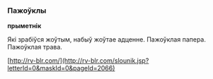 ### Пажоўклы
**прыметнік**

Які зрабіўся жоўтым, набыў жоўтае адценне. Пажоўклая папера. Пажоўклая трава.

<a rel="author">[http://rv-blr.com/](http://rv-blr.com/slounik.jsp?letterId=0&maskId=0&pageId=2066)</a>

